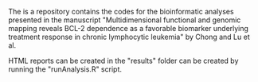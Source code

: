 The is a repository contains the codes for the bioinformatic analyses presented in the manuscript "Multidimensional functional and genomic mapping reveals BCL-2 dependence as a favorable biomarker underlying treatment response in chronic lymphocytic leukemia" by Chong and Lu et al. 

HTML reports can be created in the "results" folder can be created by running the "runAnalysis.R" script. 
